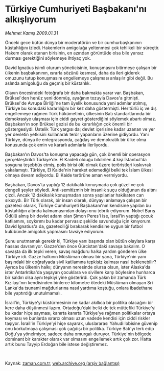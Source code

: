 # Türkiye Cumhuriyeti Başbakanı'nı  alkışlıyorum

*Mehmet Kamış 2009.01.31*

<tr><td class="metin" colspan="2" style="padding-top: 20px; padding-left: 5px; padding-right: 10px;">Önceki gece bütün dünya bir moderatörün ve bir cumhurbaşkanının küstahlığını izledi. Hakemlerin amigoluğa yeltenmesi çok tehlikeli bir süreçtir. Hakem olarak atanan birisinin, en azından görüntüde olsa bile yansız durması gerektiğini söylemeye ihtiyaç yok.</td></tr><tr><td class="metin" colspan="2" style="padding-top: 20px; padding-left: 5px; padding-right: 10px;"><p> David Ignatius isimli oturum yöneticisinin, konuşmasını bitirmeye çalışan bir ülkenin başbakanının, ısrarla sözünü kesmesi, daha da ileri giderek omuzunu tutup konuşmasını engellemeye çalışması anlaşılır gibi değil. Bu aslında amigoluğu da geçmiş bir küstahlık. 
<p>Olayın öncesindeki fotoğrafa bir daha bakmakta yarar var. Başbakan, Brüksel'den henüz yeni dönmüş, ayağının tozuyla Davos'a gitmişti. Brüksel'de Avrupa Birliği'ne tam üyelik konusunda yeni adımlar atılmış, Türkiye bu konudaki kararlılığını bir kez daha göstermişti. Her türlü iç ve dış engellemeye rağmen Türk hükümetinin, ülkesinin Batı standartlarında bir demokrasiye ulaşması için ciddi gayret gösterdiğini söylemek abartı olmaz. Başbakan'ın son Brüksel gezisi de bu kararlılığın çok önemli bir göstergesiydi. Üstelik Türk yargısı da; devlet içerisine kadar uzanan ve yer yer devletin yetkisini kullanarak terör yapanların üzerine gidiyordu. Yani Türkiye, dünya ile entegrasyonda, çağdaş ve demokratik bir ülke olma konusunda çok emin ve kararlı adımlarla ilerliyordu. 
<p>Başbakan'ın Davos'ta konuşma yapacağı gün, çok önemli bir operasyon gerçekleştirildi Türkiye'de. El Kaideli olduğu bildirilen 4 kişi İstanbul'da soyguna teşebbüs etmiş, polis birisi ölü olmak üzere teröristleri kıskıvrak yakalamıştı. Türkiye, El Kaide'nin hareket edemediği belki tek İslam ülkesi olmaya devam ediyordu. El Kaide terörüne aman vermiyordu. 
<p>Başbakan, Davos'ta yaptığı 12 dakikalık konuşmada çok güzel ve çok dengeli şeyler söyledi. Anti-semitizmin bir insanlık suçu olduğunun da altını çizdi. Ancak 12 dakikalık konuşmadan sonra yapılanlar hakikaten can sıkıcıydı. Bir Türk olarak, bir insan olarak, dünyayı anlamaya çalışan bir gazeteci olarak, Türkiye Cumhuriyeti Başbakanı'nın kendisine yapılan bu küstahlığın altında kalmamasından dolayı onu tebrik ediyorum. Nobel Barış Ödülü almış bir devlet adamı olan Şimon Peres'i ise, İsrail'in yaptığı çocuk katliamını, soykırımı bu kadar pervasız şekilde savunduğu için kınıyorum. David Ignatius'a da, gazeteciliği bırakarak kendisine uygun bir futbol kulübünde amigoluk yapmasını tavsiye ediyorum. 
<p>Şunu unutmamak gerekir ki, Türkiye yanı başında olan bütün olaylara karşı hassas davranıyor. Gazze'den önce Gürcistan'daki savaşa bakalım. O savaşta da ilk tepki veren, savaş mağduru halka yardım gönderen ülke Türkiye idi. Gazze halkının Müslüman olması bir yana, Türkiye'nin yanı başındaki bir coğrafyada sivil katliamına tepkisiz kalması nasıl beklenebilir? Ayrıca bu ülkenin halkı; dünyanın neresinde olursa olsun, ister Alaska'da ister Antarktika'da yaşayan çocuklara ve sivillere karşı böylesine hunharca bir saldırı olsa aynı tepkiyi yine gösterirdi. Çok yakın bir zamanda Türk Kızılayı'nın kendisinden binlerce kilometre ötedeki Müslüman olmayan Sri Lanka'da tsunami mağdurlarına nasıl yardıma koştuğu, onlara ibadethane bile yaptırdığı unutulmamalı. 
<p>İsrail'in, Türkiye'yi küstürmesinin ne kadar akıllıca bir politika olacağını bir kere daha düşünmesi lazım. Ortadoğu'daki belki de tek müttefiki Türkiye'yi bu kadar hiçe sayması, kanırta kanırta Türkiye'ye rağmen politikalar ortaya koyması ve bunlarda ısrarcı olması uzun vadede kendisi için ciddi riskler taşıyor. İsrail'in Türkiye'yi hiçe sayarak, uluslararası Yahudi lobisine güvenip onu korkutmaya çalışması çok çağdışı bir politika. Türkiye Batı'yı terk edip Doğu'ya yönelmiyor, sadece daha omurgalı duruyor. Türkiye'nin bölgede dominant bir karakter olarak var olmasını engellemek artık çok zor. Hatta artık bunu Tayyip Erdoğan bile istese değiştiremez. 
<p>
<p><br/></p></p></p></p></p></p></p></p></td></tr>

Kaynak: [zaman.com.tr](http://zaman.com.tr/yazar.do?yazino=810000), [web.archive.org (arşiv bağlantısı)](http://web.archive.org/web/20090203025323/http://zaman.com.tr:80/yazar.do?yazino=810000)
